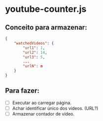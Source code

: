 # youtube-counter.js

## Conceito para armazenar:
```json
{
    "watchedVideos": {
        "url1": 1,
        "url2": 14,
        "url3": 5,
        ...
        "urlN": n
    }
}
```
## Para fazer:
- [ ] Executar ao carregar página.
- [ ] Achar identificar único dos vídeos. (URL?)
- [ ] Armazenar contador de vídeo.
